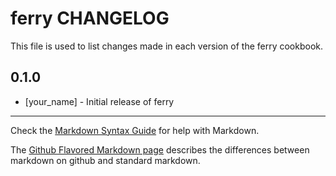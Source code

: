 ferry CHANGELOG
===============

This file is used to list changes made in each version of the ferry cookbook.

0.1.0
-----
- [your_name] - Initial release of ferry

- - -
Check the [Markdown Syntax Guide](http://daringfireball.net/projects/markdown/syntax) for help with Markdown.

The [Github Flavored Markdown page](http://github.github.com/github-flavored-markdown/) describes the differences between markdown on github and standard markdown.
